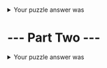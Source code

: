 #

<details> 
  <summary>Your puzzle answer was</summary>
  
   ****.
</details>

# --- Part Two ---

<details> 
  <summary>Your puzzle answer was</summary>
  
   ****.
</details>
